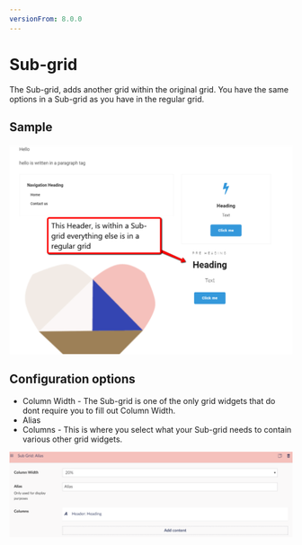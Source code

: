 ```yaml
---
versionFrom: 8.0.0
---
```


# Sub-grid

The Sub-grid, adds another grid within the original grid. You have the same options in a Sub-grid as you have in the regular grid.

## Sample

![Sub-grid Frontend](images/Sub-grid-frontend.png)

## Configuration options

- Column Width - The Sub-grid is one of the only grid widgets that do dont require you to fill out Column Width.
- Alias
- Columns - This is where you select what your Sub-grid needs to contain various other grid widgets.

![Sub-grid Backoffice](images/Sub-grid-backoffice.png)
